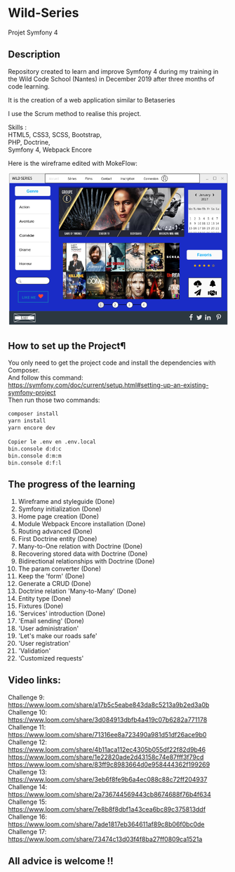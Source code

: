 # Wild-Series
Projet Symfony 4

## Description

Repository created to learn and improve Symfony 4 during my training in the Wild Code School (Nantes) in December 2019 after three months of code learning.

It is the creation of a web application similar to Betaseries 

I use the Scrum method to realise this project.

Skills :  
HTML5, CSS3, SCSS, Bootstrap,  
PHP, Doctrine,  
Symfony 4, Webpack Encore

Here is the wireframe edited with MokeFlow:

![Wireframe.png](https://raw.githubusercontent.com/ellouly/Wild-Series/master/assets/images/Wireframe%20Wild-series.png)

## How to set up the Project¶

You only need to get the project code and install the dependencies with Composer.  
And follow this command:
https://symfony.com/doc/current/setup.html#setting-up-an-existing-symfony-project  
Then run those two commands:
```
composer install  
yarn install
yarn encore dev

Copier le .env en .env.local
bin.console d:d:c
bin.console d:m:m
bin.console d:f:l

```

## The progress of the learning

1. Wireframe and styleguide (Done)
2. Symfony initialization (Done)
3. Home page creation (Done)
4. Module Webpack Encore installation (Done)
5. Routing advanced (Done)
6. First Doctrine entity (Done)
7. Many-to-One relation with Doctrine (Done)
8. Recovering stored data with Doctrine (Done)
9. Bidirectional relationships with Doctrine (Done)
10. The param converter (Done)
11. Keep the 'form' (Done)
12. Generate a CRUD (Done)
13. Doctrine relation 'Many-to-Many' (Done)
14. Entity type (Done)
15. Fixtures (Done)
16. 'Services' introduction (Done)
17. 'Email sending' (Done)
18. 'User administration'
19. 'Let's make our roads safe'
20. 'User registration'
21. 'Validation'
22. 'Customized requests'

## Video links:

Challenge 9: https://www.loom.com/share/a17b5c5eabe843da8c5213a9b2ed3a0b  
Challenge 10: https://www.loom.com/share/3d084913dbfb4a419c07b6282a771178  
Challenge 11: https://www.loom.com/share/71316ee8a723490a981d51df26ace9b0  
Challenge 12: https://www.loom.com/share/4b11aca112ec4305b055df22f82d9b46  
              https://www.loom.com/share/1e22820ade2d43158c74e87fff3f79cd  
              https://www.loom.com/share/83ff9c8983664d0e958444362f199269  
Challenge 13: https://www.loom.com/share/3eb6f8fe9b6a4ec088c88c72ff204937  
Challenge 14: https://www.loom.com/share/2a736744569443cb8674688f76b4f634  
Challenge 15: https://www.loom.com/share/7e8b8f8dbf1a43cea6bc89c375813ddf  
Challenge 16: https://www.loom.com/share/7ade1817eb364611af89c8b06f0bc0de  
Challenge 17: https://www.loom.com/share/73474c13d03f4f8ba27ff0809ca1521a  

## All advice is welcome !!
